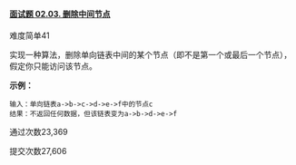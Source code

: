 #### [面试题 02.03. 删除中间节点](https://leetcode-cn.com/problems/delete-middle-node-lcci/)

难度简单41

实现一种算法，删除单向链表中间的某个节点（即不是第一个或最后一个节点），假定你只能访问该节点。

 

**示例：**

```
输入：单向链表a->b->c->d->e->f中的节点c
结果：不返回任何数据，但该链表变为a->b->d->e->f
```

通过次数23,369

提交次数27,606
